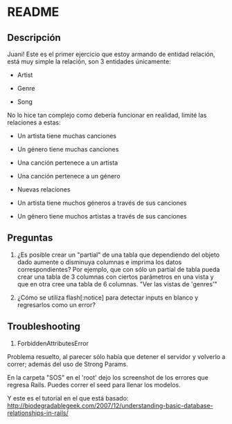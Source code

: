 # README

## Descripción
Juani! Este es el primer ejercicio que estoy armando de entidad relación, está muy simple la relación, son 3 entidades únicamente:

* Artist

* Genre

* Song

No lo hice tan complejo como debería funcionar en realidad, limité las relaciones a estas:

* Un artista tiene muchas canciones
* Un género tiene muchas canciones
* Una canción pertenece a un artista
* Una canción pertenece a un género

* Nuevas relaciones
* Un artista tiene muchos géneros a través de sus canciones
* Un género tiene muchos artistas a través de sus canciones

## Preguntas

1. ¿Es posible crear un "partial" de una tabla que dependiendo del objeto dado aumente o disminuya columnas e imprima los datos correspondientes? Por ejemplo, que con sólo un partial de tabla pueda crear una tabla de 3 columnas con ciertos parámetros en una vista y que en otra cree una tabla de 6 columnas.
"Ver las vistas de 'genres'"

2. ¿Cómo se utiliza flash[:notice] para detectar inputs en blanco y regresarlos como un error?

## Troubleshooting

1. ForbiddenAttributesError

Problema resuelto, al parecer sólo había que detener el servidor y volverlo a correr; además del uso de Strong Params.


En la carpeta "SOS" en el 'root' dejo los screenshot de los errores que regresa Rails. Puedes correr el seed para llenar los modelos.

Y este es el tutorial en el que está basado: http://biodegradablegeek.com/2007/12/understanding-basic-database-relationships-in-rails/